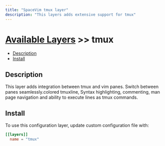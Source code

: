 ```yaml
---
title: "SpaceVim tmux layer"
description: "This layers adds extensive support for tmux"
---
```


# [Available Layers](../) >> tmux


<!-- vim-markdown-toc GFM -->

- [Description](#description)
- [Install](#install)

<!-- vim-markdown-toc -->

## Description

This layer adds integration between tmux and vim panes. Switch between panes
seamlessly.colored tmuxline, Syntax highlighting, commenting, man page navigation
and ability to execute lines as tmux commands.

## Install

To use this configuration layer, update custom configuration file with:

```toml
[[layers]]
  name = "tmux"
```

